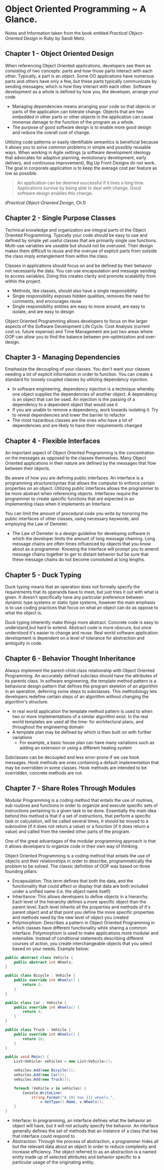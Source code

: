 # Object Oriented Programming ~ A Glance. 
Notes and Information taken from the book entitled *Practical Object-Oriented Design* in Ruby by Sandi Metz. 

## Chapter 1 - Object Oriented Design 
When referencing Object Oriented applications, developers see them as consisting of two concepts: parts and how those parts interact with each other. Typically, a part is an object. Some OO applications have numerous parts and others have only a few, but these parts typically communicate by sending messages; which is how they interact with each other. Software development as a whole is defined by how you, the developer, arrange your code. 
* Managing dependencies means arranging your code so that objects or parts of the application can tolerate change. Objects that are two embedded in other parts or other objects in the application can cause immense damage to the function of the program as a whole. 
* The purpose of good software design is to enable more good design and reduce the overall cost of change. 

Utilizing code patterns or easily identifiable semantics is beneficial because it allows you to solve common problems in simple and possibly reusable ways. When working in Agile settings (a software development ideology that advocates for adaptive planning, evolutionary development, early delivery, and continuous improvement), Big Up Front Designs do not work. The goal in corporate application is to keep the average cost per feature as low as possible. 

> An application can be deemed successful if it lives a long time. Applications survive by being able to deal with change. Good software design enables this change. 

(*Practical Object-Oriented Design*, Ch.1)

## Chapter 2 - Single Purpose Classes 
Technical knowledge and organization are integral parts of the Object Oriented Programming. Typically your code should be easy to use and defined by simple yet useful classes that are primarily single use functions. Multi-use variables are useable but should not be overused. Their design makes them difficult to reuse and the overuse of explicit parts from outside the class imply entanglement from within the class.

Classes in applications should focus on and be defined by their behavior not necessarily the data. You can use encapsulation and message sending to access variables. Doing this creates clarity and promote scalability from within the project.  
* Methods, like classes, should also have a single responsibility
* Single responsibility exposes hidden qualities, removes the need for comments, and encourages reuse
* Single responsibility entities are easy to move around, are easy to isolate, and are easy to design 

Object Oriented Programming allows developers to focus on the larger aspects of the Software Development Life Cycle. Cost Analysis (current cost vs. future expense) and Time Management are just two areas where OOP can allow you to find the balance between pre-optimization and over-design. 

## Chapter 3 - Managing Dependencies
Emphasize the decoupling of your classes. You don't want your classes needing a lot of explicit information in order to function. You can create a standard for loosely coupled classes by utilizing dependency injection. 
* In software engineering, dependency injection is a technique whereby  one object supplies the dependencies of another object. A dependency is an object that can be used. An injection is the passing of a dependency to a dependent object that would use it
* If you are unable to remove a dependency, work towards isolating it. Try to reveal dependencies and lower the barrier to refactor 
* The most hazardous classes are the ones who have a lot of dependencies and are likely to have their requirements changed 

## Chapter 4 - Flexible Interfaces 
An important aspect of Object Oriented Programming  is the concentration on the messages as opposed to the classes themselves. Many Object Oriented applications in their nature are defined by the messages that flow between their objects. 

Be aware of how you are defining public interfaces. An interface is a programming structure/syntax that allows the computer to enforce certain properties on an object. Utilizing public interfaces allows the programmer to be more abstract when referencing objects. Interfaces require the programmer to create specific functions that are expected in an implementing class when it implements an Interface. 

You can limit the amount of procedural code you write by honoring the public interfaces of other classes, using necessary keywords, and employing the Law of Demeter. 
* The Law of Demeter is a design guideline for developing software in which the developer limits the amount of long message chaining. Long message chains are often times influenced by objects that you know about as a programmer. Knowing the interface will prompt you to amend message chains together to ger to distant behavior but be sure that these message chains do not become convoluted at long lengths. 

## Chapter 5 - Duck Typing 
Duck typing means that an operation does not formally specify the requirements that its operands have to meet, but just tries it out with what is given. It doesn't specifically have any particular preference between dynamic type systems or static type systems, however the main emphasis is to use coding practices that focus on what an object can do as oppose to what the object is. 

Duck typing inherently make things more abstract. Concrete code is easy to understand,but hard to extend. Abstract code is more obscure, but once understood it's easier to change and reuse. Real world software application development is dependent on a level of tolerance for abstraction and ambiguity in code. 

## Chapter 6 - Behavior Thought Inheritance
Always implement the parent-child class relationship with Object Oriented Programming. An accurately defined subclass should have the attributes of its parents class. In software engineering, the template method pattern is a behavioral design pattern that defines the program skeleton of an algorithm in an operation, deferring some steps to subclasses. This methodology lets developers redefine certain steps of an algorithm without changing the algorithm's structure. 
* In real world application the template method pattern is used to when two or more implementations of a similar algorithm exist. In the real world templates are used all the time: for architectural plans, and throughout the engineering domain 
* A template plan may be defined by which is then built on with further variations 
  * For example, a basic house plan can have many variations such as adding an extension or using a different heating system 

Subclasses can be decoupled and less error-prone if we use hook messages. Hook methods are ones containing a default implementation that may be overridden in some classes. Hook methods are intended to be overridden, concrete methods are not. 

## Chapter 7 - Share Roles Through Modules 
Modular Programming is a coding method that entails the use of routines, sub routines and functions in order to organize and execute specific sets of instructions pertaining to a given task to be done. Essentially the main idea behind this method is that if a set of instructions, that perform a specific task or calculation, will be called several times, it should be moved to a subroutine (if it does not return a value) or a function (if it does return a value) and called from the needed other parts of the program. 

One of the great advantages of the modular programming approach is that it allows developers to organize code in their own way of thinking. 

Object Oriented Programming is a coding method that entails the use of objects and their relationships in order to describe, programmatically the problem to be solved. The classic definition of OOP was based on three founding pillars: 
* Encapsulation: This term defines that both the data, and the functionality that could affect or display that data are both included under a unified name (i.e. the object name itself)
* Inheritance: This allows developers to define objects in a hierarchy. Each level of the hierarchy defines a more specific object than the parent level. Each level inherits all the properties and methods of it's parent object and at that point you define the more specific properties and methods need by the new level of object you created 
* Polymorphism: Describes a pattern in Object Oriented Programming in which classes have different functionality while sharing a common interface. Polymorphism is used to make applications more modular and extensible. Instead of conditional statements describing different courses of action, you create interchangeable objects that you select based on your needs. Example below: 

```C#
public abstract class Vehicle {
    public abstract int Wheels;
}

public class Bicycle : Vehicle {
    public override int Wheels() {
        return 2;
    }
}

public class Car : Vehicle {
    public override int Wheels() {
        return 4;
    }
}

public class Truck : Vehicle {
    public override int Wheels() {
        return 18;
    }
}

public void Main() {
    List<Vehicle> vehicles = new List<Vehicle>();

    vehicles.Add(new Bicycle());
    vehicles.Add(new Car());
    vehicles.Add(new Truck());

    foreach (Vehicle v in vehicles) {
        Console.WriteLine(
            string.Format("A {0} has {1} wheels.",
                v.GetType().Name, v.Wheels));
    }
}
```
* Interface: In programming, an interface defines what the behavior an object will have, but it will not actually specify the behavior. An interface generally defines the set of methods that an instance of a class that has that interface could respond to
* Abstraction: Through the process of abstraction, a programmer hides all but the relevant data about an object in order to reduce complexity and increase efficiency. The object referred to as an abstraction is a named entity made up of selected attributes and behavior specific to a particular usage of the originating entity. 


